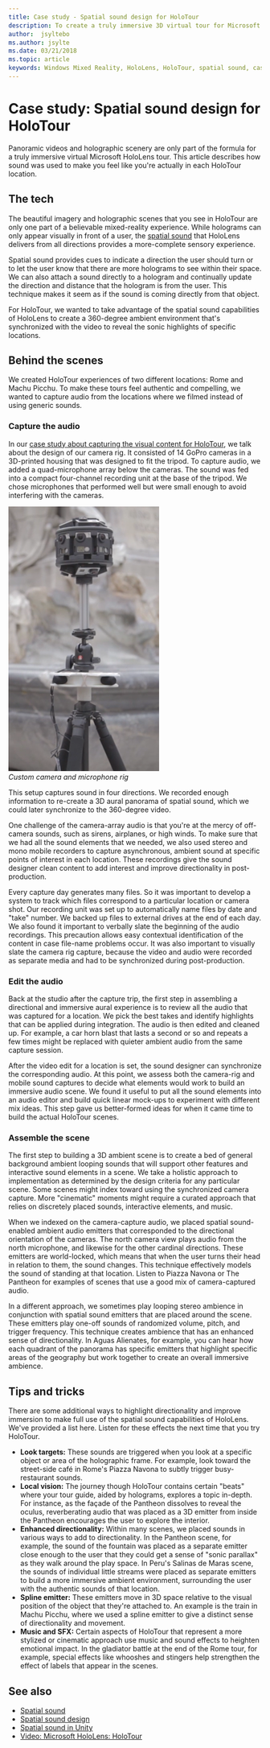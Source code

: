 ```yaml
---
title: Case study - Spatial sound design for HoloTour
description: To create a truly immersive 3D virtual tour for Microsoft HoloLens, the panoramic videos and holographic scenery are only part of the formula.
author:  jsyltebo
ms.author: jsylte
ms.date: 03/21/2018
ms.topic: article
keywords: Windows Mixed Reality, HoloLens, HoloTour, spatial sound, case study, mixed reality headset, windows mixed reality headset, virtual reality headset, HoloLens, MRTK, Mixed Reality Toolkit, audio
---
```



# Case study: Spatial sound design for HoloTour

Panoramic videos and holographic scenery are only part of the formula for a truly immersive virtual Microsoft HoloLens tour. This article describes how sound was used to make you feel like you're actually in each HoloTour location.

## The tech

The beautiful imagery and holographic scenes that you see in HoloTour are only one part of a believable mixed-reality experience. While holograms can only appear visually in front of a user, the [spatial sound](spatial-sound.md) that HoloLens delivers from all directions provides a more-complete sensory experience.

Spatial sound provides cues to indicate a direction the user should turn or to let the user know that there are more holograms to see within their space. We can also attach a sound directly to a hologram and continually update the direction and distance that the hologram is from the user. This technique makes it seem as if the sound is coming directly from that object.

For HoloTour, we wanted to take advantage of the spatial sound capabilities of HoloLens to create a 360-degree ambient environment that's synchronized with the video to reveal the sonic highlights of specific locations.

## Behind the scenes

We created HoloTour experiences of two different locations: Rome and Machu Picchu. To make these tours feel authentic and compelling, we wanted to capture audio from the locations where we filmed instead of using generic sounds.

### Capture the audio

In our [case study about capturing the visual content for HoloTour](../out-of-scope/case-study-capturing-and-creating-content-for-holotour.md), we talk about the design of our camera rig. It consisted of 14 GoPro cameras in a 3D-printed housing that was designed to fit the tripod. To capture audio, we added a quad-microphone array below the cameras. The sound was fed into a compact four-channel recording unit at the base of the tripod. We chose microphones that performed well but were small enough to avoid interfering with the cameras.

![Custom-made camera and microphone rig](images/camera-rig-microphones-300px.png)<br>
*Custom camera and microphone rig*

This setup captures sound in four directions. We recorded enough information to re-create a 3D aural panorama of spatial sound, which we could later synchronize to the 360-degree video.

One challenge of the camera-array audio is that you're at the mercy of off-camera sounds, such as sirens, airplanes, or high winds. To make sure that we had all the sound elements that we needed, we also used stereo and mono mobile recorders to capture asynchronous, ambient sound at specific points of interest in each location. These recordings give the sound designer clean content to add interest and improve directionality in post-production.

Every capture day generates many files. So it was important to develop a system to track which files correspond to a particular location or camera shot. Our recording unit was set up to automatically name files by date and "take" number. We backed up files to external drives at the end of each day. We also found it important to verbally slate the beginning of the audio recordings. This precaution allows easy contextual identification of the content in case file-name problems occur. It was also important to visually slate the camera rig capture, because the video and audio were recorded as separate media and had to be synchronized during post-production.

### Edit the audio

Back at the studio after the capture trip, the first step in assembling a directional and immersive aural experience is to review all the audio that was captured for a location. We pick the best takes and identify highlights that can be applied during integration. The audio is then edited and cleaned up. For example, a car horn blast that lasts a second or so and repeats a few times might be replaced with quieter ambient audio from the same capture session.

After the video edit for a location is set, the sound designer can synchronize the corresponding audio. At this point, we assess both the camera-rig and mobile sound captures to decide what elements would work to build an immersive audio scene. We found it useful to put all the sound elements into an audio editor and build quick linear mock-ups to experiment with different mix ideas. This step gave us better-formed ideas for when it came time to build the actual HoloTour scenes.

### Assemble the scene

The first step to building a 3D ambient scene is to create a bed of general background ambient looping sounds that will support other features and interactive sound elements in a scene. We take a holistic approach to implementation as determined by the design criteria for any particular scene. Some scenes might index toward using the synchronized camera capture. More "cinematic" moments might require a curated approach that relies on discretely placed sounds, interactive elements, and music.

When we indexed on the camera-capture audio, we placed spatial sound-enabled ambient audio emitters that corresponded to the directional orientation of the cameras. The north camera view plays audio from the north microphone, and likewise for the other cardinal directions. These emitters are world-locked, which means that when the user turns their head in relation to them, the sound changes. This technique effectively models the sound of standing at that location. Listen to Piazza Navona or The Pantheon for examples of scenes that use a good mix of camera-captured audio.

In a different approach, we sometimes play looping stereo ambience in conjunction with spatial sound emitters that are placed around the scene. These emitters play one-off sounds of randomized volume, pitch, and trigger frequency. This technique creates ambience that has an enhanced sense of directionality. In Aguas Alienates, for example, you can hear how each quadrant of the panorama has specific emitters that highlight specific areas of the geography but work together to create an overall immersive ambience.

## Tips and tricks

There are some additional ways to highlight directionality and improve immersion to make full use of the spatial sound capabilities of HoloLens. We've provided a list here. Listen for these effects the next time that you try HoloTour.
* **Look targets:** These sounds are triggered when you look at a specific object or area of the holographic frame. For example, look toward the street-side café in Rome's Piazza Navona to subtly trigger busy-restaurant sounds.
* **Local vision:** The journey though HoloTour contains certain "beats" where your tour guide, aided by holograms, explores a topic in-depth. For instance, as the façade of the Pantheon dissolves to reveal the oculus, reverberating audio that was placed as a 3D emitter from inside the Pantheon encourages the user to explore the interior.
* **Enhanced directionality:** Within many scenes, we placed sounds in various ways to add to directionality. In the Pantheon scene, for example, the sound of the fountain was placed as a separate emitter close enough to the user that they could get a sense of "sonic parallax" as they walk around the play space. In Peru's Salinas de Maras scene, the sounds of individual little streams were placed as separate emitters to build a more immersive ambient environment, surrounding the user with the authentic sounds of that location.
* **Spline emitter:** These emitters move in 3D space relative to the visual position of the object that they're attached to. An example is the train in Machu Picchu, where we used a spline emitter to give a distinct sense of directionality and movement.
* **Music and SFX:** Certain aspects of HoloTour that represent a more stylized or cinematic approach use music and sound effects to heighten emotional impact. In the gladiator battle at the end of the Rome tour, for example, special effects like whooshes and stingers help strengthen the effect of labels that appear in the scenes.

## See also
* [Spatial sound](spatial-sound.md)
* [Spatial sound design](spatial-sound-design.md)
* [Spatial sound in Unity](../develop/unity/spatial-sound-in-unity.md)
* [Video: Microsoft HoloLens: HoloTour](https://www.youtube.com/watch?v=pLd9WPlaMpY)
